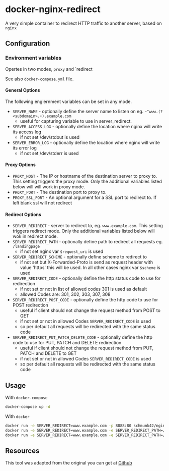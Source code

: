 # docker-nginx-redirect

A very simple container to redirect HTTP traffic to another server, based on `nginx`

## Configuration

### Environment variables

Opertes in two modes, `proxy` and `redirect

See also `docker-compose.yml` file.


#### General Options

The following engiernment variables can be set in any mode.

- `SERVER_NAME` - optionally define the server name to listen on eg. `~^www.(?<subdomain>.+).example.com`
   - useful for capturing variable to use in server_redirect. 
- `SERVER_ACCESS_LOG` - optionally define the location where nginx will write its access log
   - if not set /dev/stdout is used
- `SERVER_ERROR_LOG` - optionally define the location where nginx will write its error log
   - if not set /dev/stderr is used

#### Proxy Options

- `PROXY_HOST` - The IP or hostname of the destination server to proxy to.  This setting triggers the proxy 
                 mode. Only the additional variables listed below will will work in proxy mode.
- `PROXY_PORT` - The destination port to proxy to.
- `PROXY_SSL_PORT` - An optional argument for a SSL port to redirect to. If left blank ssl will not redirect

#### Redirect Options

- `SERVER_REDIRECT` - server to redirect to, eg. `www.example.com`. This setting triggers redirect mode. Only
                      the additional variables listed below will wok in redirect mode.
- `SERVER_REDIRECT_PATH` - optionally define path to redirect all requests eg. `/landingpage`
   - if not set nginx var `$request_uri` is used
- `SERVER_REDIRECT_SCHEME` - optionally define scheme to redirect to 
   - if not set but X-Forwarded-Proto is send as request header with value 'https' this will be used. 
     In all other cases nginx var `$scheme` is used
- `SERVER_REDIRECT_CODE` - optionally define the http status code to use for redirection
   - if not set or not in list of allowed codes 301 is used as default
   - allowed Codes are: 301, 302, 303, 307, 308
 - `SERVER_REDIRECT_POST_CODE` - optionally define the http code to use for POST redirection
    - useful if client should not change the request method from POST to GET
    - if not set or not in allowed Codes `SERVER_REDIRECT_CODE` is used
    - so per default all requests will be redirected with the same status code
 - `SERVER_REDIRECT_PUT_PATCH_DELETE_CODE` - optionally define the http code to use for PUT, PATCH and DELETE redirection
    - useful if client should not change the request method from PUT, PATCH and DELETE to GET
    - if not set or not in allowed Codes `SERVER_REDIRECT_CODE` is used
    - so per default all requests will be redirected with the same status code

## Usage

With `docker-compose`

````bash
docker-compose up -d
````
    
With `docker`    

```bash
docker run -e SERVER_REDIRECT=www.example.com -p 8888:80 schmunk42/nginx-redirect
docker run -e SERVER_REDIRECT=www.example.com -e SERVER_REDIRECT_PATH=/landingpage -p 8888:80 schmunk42/nginx-redirect
docker run -e SERVER_REDIRECT=www.example.com -e SERVER_REDIRECT_PATH=/landingpage -e SERVER_REDIRECT_SCHEME=https -p 8888:80 schmunk42/nginx-redirect
```
## Resources

This tool was adapted from the original you can get at [Github](https://github.com/schmunk42/docker-nginx-redirect)

